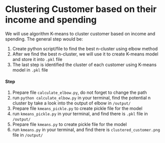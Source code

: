 # Clustering Customer based on their income and spending
We will use algorithm K-means to cluster customer based on income and spending. The general step would be:
1. Create python script/file to find the best n-cluster using elbow method
2. After we find the best n-cluster, we will use it to create K-means model and store it into `.pkl` file
3. The last step is identified the cluster of each customer using K-means model in `.pkl` file 

#### Step
1. Prepare file `calculate_elbow.py`, do not forget to change the path
2. run `python calculate_elbow.py` in your terminal, find the potential n cluster by take a look into the output of elbow in `/output/`
3. Prepare file `kmeans_pickle.py` to create pickle file for the model
4. run `kmeans_pickle.py` in your terminal, and find there is `.pkl` file in `/output/`
5. Prepare file `kmeans.py` to create pickle file for the model
6. run `kmeans.py` in your terminal, and find there is `clustered_customer.png` file in `/output/`
